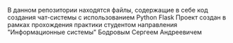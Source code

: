 В данном репозитории находятся файлы, содержащие в себе код создания чат-системы с использованием Python Flask
Проект создан в рамках прохождения практики студентом направления "Информационные системы" Бодровым Сергеем Андреевичем
